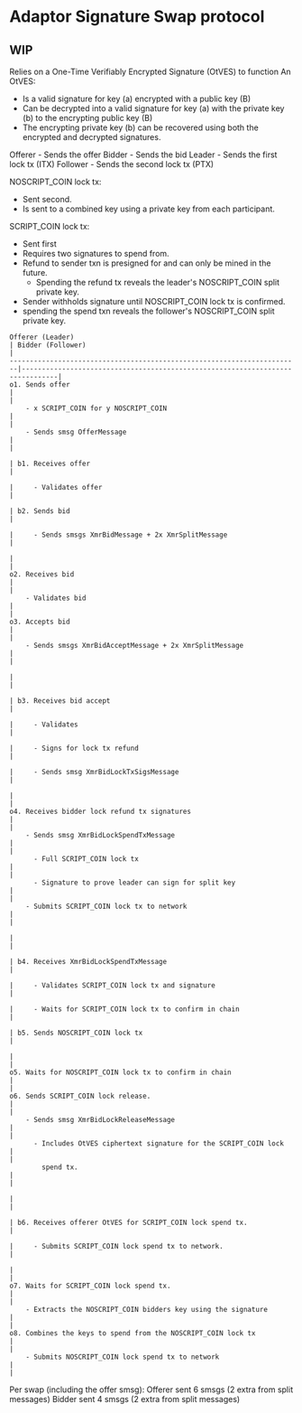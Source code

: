 # Adaptor Signature Swap protocol


## WIP

Relies on a One-Time Verifiably Encrypted Signature (OtVES) to function
An OtVES:
 - Is a valid signature for key (a) encrypted with a public key (B)
 - Can be decrypted into a valid signature for key (a) with the private key (b) to the encrypting public key (B)
 - The encrypting private key (b) can be recovered using both the encrypted and decrypted signatures.


Offerer     - Sends the offer
Bidder      - Sends the bid
Leader      - Sends the first lock tx (ITX)
Follower    - Sends the second lock tx (PTX)


NOSCRIPT_COIN lock tx:
 - Sent second.
 - Is sent to a combined key using a private key from each participant.


SCRIPT_COIN lock tx:
 - Sent first
 - Requires two signatures to spend from.
 - Refund to sender txn is presigned for and can only be mined in the future.
   - Spending the refund tx reveals the leader's NOSCRIPT_COIN split private key.
 - Sender withholds signature until NOSCRIPT_COIN lock tx is confirmed.
 - spending the spend txn reveals the follower's NOSCRIPT_COIN split private key.


```
Offerer (Leader)                                                        | Bidder (Follower)                                                             |
------------------------------------------------------------------------|-------------------------------------------------------------------------------|
o1. Sends offer                                                         |                                                                               |
    - x SCRIPT_COIN for y NOSCRIPT_COIN                                 |                                                                               |
    - Sends smsg OfferMessage                                           |                                                                               |
                                                                        | b1. Receives offer                                                            |
                                                                        |     - Validates offer                                                         |
                                                                        | b2. Sends bid                                                                 |
                                                                        |     - Sends smsgs XmrBidMessage + 2x XmrSplitMessage                          |
                                                                        |                                                                               |
o2. Receives bid                                                        |                                                                               |
    - Validates bid                                                     |                                                                               |
o3. Accepts bid                                                         |                                                                               |
    - Sends smsgs XmrBidAcceptMessage + 2x XmrSplitMessage              |                                                                               |
                                                                        |                                                                               |
                                                                        | b3. Receives bid accept                                                       |
                                                                        |     - Validates                                                               |
                                                                        |     - Signs for lock tx refund                                                |
                                                                        |     - Sends smsg XmrBidLockTxSigsMessage                                      |
                                                                        |                                                                               |
o4. Receives bidder lock refund tx signatures                           |                                                                               |
    - Sends smsg XmrBidLockSpendTxMessage                               |                                                                               |
      - Full SCRIPT_COIN lock tx                                        |                                                                               |
      - Signature to prove leader can sign for split key                |                                                                               |
    - Submits SCRIPT_COIN lock tx to network                            |                                                                               |
                                                                        |                                                                               |
                                                                        | b4. Receives XmrBidLockSpendTxMessage                                         |
                                                                        |     - Validates SCRIPT_COIN lock tx and signature                             |
                                                                        |     - Waits for SCRIPT_COIN lock tx to confirm in chain                       |
                                                                        | b5. Sends NOSCRIPT_COIN lock tx                                               |
                                                                        |                                                                               |
o5. Waits for NOSCRIPT_COIN lock tx to confirm in chain                 |                                                                               |
o6. Sends SCRIPT_COIN lock release.                                     |                                                                               |
    - Sends smsg XmrBidLockReleaseMessage                               |                                                                               |
      - Includes OtVES ciphertext signature for the SCRIPT_COIN lock    |                                                                               |
        spend tx.                                                       |                                                                               |
                                                                        |                                                                               |
                                                                        | b6. Receives offerer OtVES for SCRIPT_COIN lock spend tx.                     |
                                                                        |     - Submits SCRIPT_COIN lock spend tx to network.                           |
                                                                        |                                                                               |
o7. Waits for SCRIPT_COIN lock spend tx.                                |                                                                               |
    - Extracts the NOSCRIPT_COIN bidders key using the signature        |                                                                               |
o8. Combines the keys to spend from the NOSCRIPT_COIN lock tx           |                                                                               |
    - Submits NOSCRIPT_COIN lock spend tx to network                    |                                                                               |
```

Per swap (including the offer smsg):
Offerer sent 6 smsgs (2 extra from split messages)
Bidder sent 4 smsgs (2 extra from split messages)

